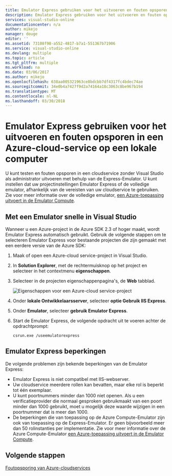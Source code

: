 ```yaml
---
title: Emulator Express gebruiken voor het uitvoeren en fouten opsporen in een Azure-cloud-service op een lokale machine | Microsoft Docs
description: Emulator Express gebruiken voor het uitvoeren en fouten opsporen in een cloudservice op een lokale computer
services: visual-studio-online
documentationcenter: n/a
author: mikejo
manager: douge
editor: ''
ms.assetid: 73108f98-a552-4817-b7a1-551367b71906
ms.service: visual-studio-online
ms.devlang: multiple
ms.topic: article
ms.tgt_pltfrm: multiple
ms.workload: na
ms.date: 03/06/2017
ms.author: mikejo
ms.openlocfilehash: 638aa005321963ce8bdcbb7df4317fc4bdec74ae
ms.sourcegitcommit: 34e0b4a7427f9d2a74164a18c3063c8be967b194
ms.translationtype: MT
ms.contentlocale: nl-NL
ms.lasthandoff: 03/30/2018
---
```

# <a name="using-emulator-express-to-run-and-debug-an-azure-cloud-service-on-a-local-machine"></a>Emulator Express gebruiken voor het uitvoeren en fouten opsporen in een Azure-cloud-service op een lokale computer
U kunt testen en fouten opsporen in een cloudservice zonder Visual Studio als administrator uitvoeren met behulp van de Express-Emulator. U kunt instellen dat uw projectinstellingen Emulator Express of de volledige emulator, afhankelijk van de vereisten van uw cloudservice te gebruiken. Zie voor meer informatie over de volledige emulator, [een Azure-toepassing uitvoert in de Emulator Compute](storage/common/storage-use-emulator.md).

## <a name="using-emulator-express-in-visual-studio"></a>Met een Emulator snelle in Visual Studio
Wanneer u een Azure-project in de Azure SDK 2.3 of hoger maakt, wordt Emulator Express automatisch gebruikt. Gebruik de volgende stappen om te selecteren Emulator Express voor bestaande projecten die zijn gemaakt met een eerdere versie van de Azure SDK:

1. Maak of open een Azure-cloud service-project in Visual Studio.

1. In **Solution Explorer**, met de rechtermuisknop op het project en selecteer in het contextmenu **eigenschappen**.

1. Selecteer in de projecten eigenschappenpagina's, de **Web** tabblad.

    ![Eigenschappen voor een Azure-cloud service-project](./media/vs-azure-tools-emulator-express-debug-run/web-properties.png)

1. Onder **lokale Ontwikkelaarsserver**, selecteer **optie Gebruik IIS Express**.

1. Onder **Emulator**, selecteer **gebruik Emulator Express**.
   
1. Start de Emulator Express, de volgende opdracht uit te voeren achter de opdrachtprompt: 

    ```
    csrun.exe /useemulatorexpress
    ```

## <a name="emulator-express-limitations"></a>Emulator Express beperkingen
De volgende problemen zijn bekende beperkingen van de Emulator Express: 

- Emulator Express is niet compatibel met IIS-webserver.
- Uw cloudservice meerdere rollen kan bevatten, maar elke rol is beperkt tot één exemplaar.
- U kunt poortnummers minder dan 1000 niet openen. Als u een verificatieprovider die normaal gesproken gebruikmaakt van een poort minder dan 1000 gebruikt, moet u mogelijk deze waarde wijzigen in een poortnummer dat is meer dan 1000.
- De beperkingen die van toepassing op de Azure Compute-Emulator zijn ook van toepassing op de Express-Emulator. Er geen bijvoorbeeld meer dan 50 rolinstanties per implementatie. Zie voor meer informatie over de Azure Compute-Emulator [een Azure-toepassing uitvoert in de Emulator Compute](http://go.microsoft.com/fwlink/p/?LinkId=623050).

## <a name="next-steps"></a>Volgende stappen
[Foutopsporing van Azure-cloudservices](https://msdn.microsoft.com/library/azure/ee405479.aspx)
